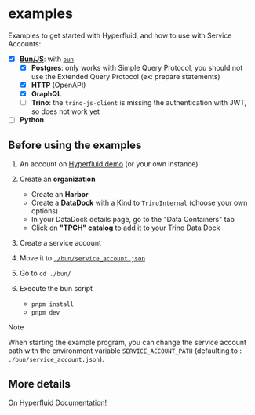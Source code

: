 # examples

Examples to get started with Hyperfluid, and how to use with Service Accounts:

- [x] [**Bun/JS**](./bun/): with [`bun`](https://bun.sh/)
  - [x] **Postgres**: only works with Simple Query Protocol, you should not use the Extended Query Protocol (ex: prepare statements)
  - [x] **HTTP** (OpenAPI)
  - [x] **GraphQL**
  - [ ] **Trino**: the `trino-js-client` is missing the authentication with JWT, so does not work yet 
- [ ] **Python**

## Before using the examples

1. An account on [Hyperfluid demo](https://demo.hyperfluid.nudibranches.tech/) (or your own instance)

2. Create an **organization**
    - Create an **Harbor**
    - Create a **DataDock** with a Kind to `TrinoInternal` (choose your own options)
    - In your DataDock details page, go to the "Data Containers" tab
    - Click on **"TPCH" catalog** to add it to your Trino Data Dock

3. Create a service account

4. Move it to [`./bun/service_account.json`](./bun/)

6. Go to `cd ./bun/`

7. Execute the bun script
    - `pnpm install`
    - `pnpm dev`

> [!NOTE]
> When starting the example program, you can change the service account path with the environment variable `SERVICE_ACCOUNT_PATH`
> (defaulting to : `./bun/service_account.json`).

## More details

On [Hyperfluid Documentation](https://www.nudibranches.tech/docs/core-concepts/)!
